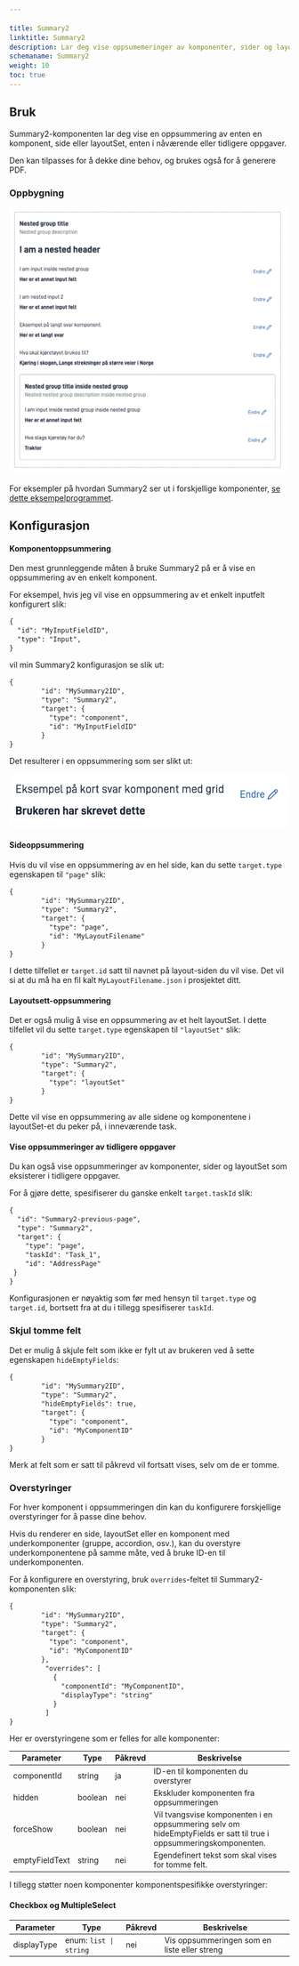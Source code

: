 ```yaml
---

title: Summary2  
linktitle: Summary2  
description: Lar deg vise oppsumemeringer av komponenter, sider og layoutSets  
schemaname: Summary2  
weight: 10   
toc: true
---
```


## Bruk

Summary2-komponenten lar deg vise en oppsummering av enten en komponent, side eller layoutSet, enten i nåværende eller tidligere oppgaver.

Den kan tilpasses for å dekke dine behov, og brukes også for å generere PDF.

### Oppbygning

![Summary2](./summary2.png "Eksempel på Summary2-komponenter inne i grupper")

For eksempler på hvordan Summary2 ser ut i forskjellige komponenter, [se dette eksempelprogrammet](https://ttd.apps.tt02.altinn.no/ttd/component-library).

## Konfigurasjon

#### Komponentoppsummering

Den mest grunnleggende måten å bruke Summary2 på er å vise en oppsummering av en enkelt komponent.

For eksempel, hvis jeg vil vise en oppsummering av et enkelt inputfelt konfigurert slik:

```json{hl_lines="6-"}
{
  "id": "MyInputFieldID",
  "type": "Input",
}
```

vil min Summary2 konfigurasjon se slik ut:

```json{hl_lines="6-"}
{
        "id": "MySummary2ID",
        "type": "Summary2",
        "target": {
          "type": "component",
          "id": "MyInputFieldID"
        }
}
```

Det resulterer i en oppsummering som ser slikt ut:

![Summary2](./examplesummary.png "Eksempel på Summary2-komponenter inne i grupper")

#### Sideoppsummering

Hvis du vil vise en oppsummering av en hel side, kan du sette ```target.type``` egenskapen til ```"page"``` slik:

```json{hl_lines="6-"}
{
        "id": "MySummary2ID",
        "type": "Summary2",
        "target": {
          "type": "page",
          "id": "MyLayoutFilename"
        }
}
```

I dette tilfellet er ```target.id``` satt til navnet på layout-siden du vil vise. Det vil si at du må ha en fil kalt ```MyLayoutFilename.json``` i prosjektet ditt.

#### Layoutsett-oppsummering

Det er også mulig å vise en oppsummering av et helt layoutSet. I dette tilfellet vil du sette ```target.type``` egenskapen til ```"layoutSet"``` slik:

```json{hl_lines="6-"}
{
        "id": "MySummary2ID",
        "type": "Summary2",
        "target": {
          "type": "layoutSet"
        }
}
```

Dette vil vise en oppsummering av alle sidene og komponentene i  layoutSet-et du peker på, i inneværende task.

#### Vise oppsummeringer av tidligere oppgaver

Du kan også vise oppsummeringer av komponenter, sider og layoutSet som eksisterer i tidligere oppgaver.

For å gjøre dette, spesifiserer du ganske enkelt ```target.taskId``` slik:

```json{hl_lines="6-"}
{
  "id": "Summary2-previous-page",
  "type": "Summary2",
  "target": {
    "type": "page",
    "taskId": "Task_1",
    "id": "AddressPage"
 }
}
```

Konfigurasjonen er nøyaktig som før med hensyn til ```target.type``` og ```target.id```, bortsett fra at du i tillegg spesifiserer ```taskId```.

### Skjul tomme felt

Det er mulig å skjule felt som ikke er fylt ut av brukeren ved å sette egenskapen ```hideEmptyFields```:

```json{hl_lines="6-"}
{
        "id": "MySummary2ID",
        "type": "Summary2",
        "hideEmptyFields": true,
        "target": {
          "type": "component",
          "id": "MyComponentID"
        }
}
```

Merk at felt som er satt til påkrevd vil fortsatt vises, selv om de er tomme.

### Overstyringer

For hver komponent i oppsummeringen din kan du konfigurere forskjellige overstyringer for å passe dine behov.

Hvis du renderer en side, layoutSet eller en komponent med underkomponenter (gruppe, accordion, osv.), kan du overstyre underkomponentene på samme måte, ved å bruke ID-en til underkomponenten.

For å konfigurere en overstyring, bruk ```overrides```-feltet til Summary2-komponenten slik:

```json{hl_lines="6-"}
{
        "id": "MySummary2ID",
        "type": "Summary2",
        "target": {
          "type": "component",
          "id": "MyComponentID"
        },
         "overrides": [
           {
             "componentId": "MyComponentID",
             "displayType": "string"
           }
         ]
}
```

Her er overstyringene som er felles for alle komponenter:

| Parameter       | Type    | Påkrevd | Beskrivelse                                                                                                            |
|-----------------|---------|---------|------------------------------------------------------------------------------------------------------------------------|
| componentId     | string  | ja      | ID-en til komponenten du overstyrer                                                                                    |
| hidden          | boolean | nei     | Ekskluder komponenten fra oppsummeringen                                                                               |
| forceShow       | boolean | nei     | Vil tvangsvise komponenten i en oppsummering selv om hideEmptyFields er satt til true i oppsummeringskomponenten. |
| emptyFieldText  | string  | nei     | Egendefinert tekst som skal vises for tomme felt.                                                                      |

I tillegg støtter noen komponenter komponentspesifikke overstyringer:

#### Checkbox og MultipleSelect

| Parameter       | Type                       | Påkrevd | Beskrivelse                              |
|-----------------|----------------------------|---------|------------------------------------------|
| displayType     | enum: ```list \| string``` | nei     | Vis oppsummeringen som en liste eller streng |

